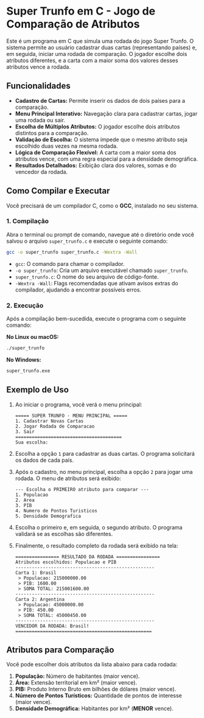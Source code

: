 # Super Trunfo em C - Jogo de Comparação de Atributos

Este é um programa em C que simula uma rodada do jogo Super Trunfo. O sistema permite ao usuário cadastrar duas cartas (representando países) e, em seguida, iniciar uma rodada de comparação. O jogador escolhe dois atributos diferentes, e a carta com a maior soma dos valores desses atributos vence a rodada.

## Funcionalidades

- **Cadastro de Cartas:** Permite inserir os dados de dois países para a comparação.
- **Menu Principal Interativo:** Navegação clara para cadastrar cartas, jogar uma rodada ou sair.
- **Escolha de Múltiplos Atributos:** O jogador escolhe dois atributos distintos para a comparação.
- **Validação de Escolha:** O sistema impede que o mesmo atributo seja escolhido duas vezes na mesma rodada.
- **Lógica de Comparação Flexível:** A carta com a maior soma dos atributos vence, com uma regra especial para a densidade demográfica.
- **Resultados Detalhados:** Exibição clara dos valores, somas e do vencedor da rodada.

## Como Compilar e Executar

Você precisará de um compilador C, como o **GCC**, instalado no seu sistema.

### 1. Compilação

Abra o terminal ou prompt de comando, navegue até o diretório onde você salvou o arquivo `super_trunfo.c` e execute o seguinte comando:

```bash
gcc -o super_trunfo super_trunfo.c -Wextra -Wall
```

- `gcc`: O comando para chamar o compilador.
- `-o super_trunfo`: Cria um arquivo executável chamado `super_trunfo`.
- `super_trunfo.c`: O nome do seu arquivo de código-fonte.
- `-Wextra -Wall`: Flags recomendadas que ativam avisos extras do compilador, ajudando a encontrar possíveis erros.

### 2. Execução

Após a compilação bem-sucedida, execute o programa com o seguinte comando:

**No Linux ou macOS:**
```bash
./super_trunfo
```

**No Windows:**
```bash
super_trunfo.exe
```

## Exemplo de Uso

1.  Ao iniciar o programa, você verá o menu principal:

    ```
    ===== SUPER TRUNFO - MENU PRINCIPAL =====
    1. Cadastrar Novas Cartas
    2. Jogar Rodada de Comparacao
    3. Sair
    =======================================
    Sua escolha:
    ```

2.  Escolha a opção `1` para cadastrar as duas cartas. O programa solicitará os dados de cada país.

3.  Após o cadastro, no menu principal, escolha a opção `2` para jogar uma rodada. O menu de atributos será exibido:

    ```
    --- Escolha o PRIMEIRO atributo para comparar ---
    1. Populacao
    2. Area
    3. PIB
    4. Numero de Pontos Turisticos
    5. Densidade Demografica
    ```

4.  Escolha o primeiro e, em seguida, o segundo atributo. O programa validará se as escolhas são diferentes.

5.  Finalmente, o resultado completo da rodada será exibido na tela:
    ```
    ================ RESULTADO DA RODADA ================
    Atributos escolhidos: Populacao e PIB
    ---------------------------------------------------
    Carta 1: Brasil
     > Populacao: 215000000.00
     > PIB: 1600.00
     > SOMA TOTAL: 215001600.00
    ---------------------------------------------------
    Carta 2: Argentina
     > Populacao: 45000000.00
     > PIB: 450.00
     > SOMA TOTAL: 45000450.00
    ---------------------------------------------------
    VENCEDOR DA RODADA: Brasil!
    ==================================================
    ```

## Atributos para Comparação

Você pode escolher dois atributos da lista abaixo para cada rodada:

1.  **População:** Número de habitantes (maior vence).
2.  **Área:** Extensão territorial em km² (maior vence).
3.  **PIB:** Produto Interno Bruto em bilhões de dólares (maior vence).
4.  **Número de Pontos Turísticos:** Quantidade de pontos de interesse (maior vence).
5.  **Densidade Demográfica:** Habitantes por km² (**MENOR** vence).
